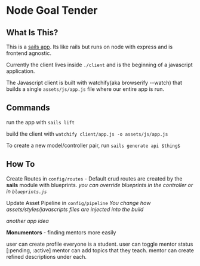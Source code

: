 # Node Goal Tender

## What Is This?
This is a [sails app](http://sailsjs.org). Its like rails but runs on node with express and is frontend agnostic. 

Currently the client lives inside `./client` and is the beginning of a javascript application. 

The Javascript client is built with watchify(aka browserify --watch) that builds a single `assets/js/app.js` file where our entire app is run. 

## Commands

run the app with `sails lift`

build the client with `watchify client/app.js -o assets/js/app.js`

To create a new model/controller pair, run `sails generate api $thing$`


## How To

Create Routes in `config/routes` - Default crud routes are created by the **sails** module with blueprints. 
*you can override blueprints in the controller or in `blueprints.js`*

Update Asset Pipeline in `config/pipeline` 
*You change how assets/styles/javascripts files are injected into the build*  
 



*another app idea*

**Monumentors** - finding mentors more easily

user can create profile
everyone is a student.
user can toggle mentor status [:pending, :active]
mentor can add topics that they teach.
mentor can create refined descriptions under each.
